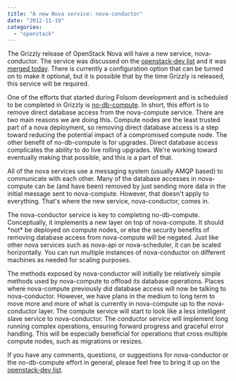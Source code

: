 ```yaml
---
title: "A new Nova service: nova-conductor"
date: "2012-11-19"
categories: 
  - "openstack"
---
```


The Grizzly release of OpenStack Nova will have a new service, nova-conductor. The service was discussed on the [openstack-dev list](http://lists.openstack.org/pipermail/openstack-dev/2012-November/002573.html) and it was [merged today](https://review.openstack.org/#/c/16135/11). There is currently a configuration option that can be turned on to make it optional, but it is possible that by the time Grizzly is released, this service will be required.

One of the efforts that started during Folsom development and is scheduled to be completed in Grizzly is [no-db-compute](https://blueprints.launchpad.net/nova/+spec/no-db-compute). In short, this effort is to remove direct database access from the nova-compute service. There are two main reasons we are doing this. Compute nodes are the least trusted part of a nova deployment, so removing direct database access is a step toward reducing the potential impact of a compromised compute node. The other benefit of no-db-compute is for upgrades. Direct database access complicates the ability to do live rolling upgrades. We're working toward eventually making that possible, and this is a part of that.

All of the nova services use a messaging system (usually AMQP based) to communicate with each other. Many of the database accesses in nova-compute can be (and have been) removed by just sending more data in the initial message sent to nova-compute. However, that doesn't apply to everything. That's where the new service, nova-conductor, comes in.

The nova-conductor service is key to completing no-db-compute. Conceptually, it implements a new layer on top of nova-compute. It should \*not\* be deployed on compute nodes, or else the security benefits of removing database access from nova-compute will be negated. Just like other nova services such as nova-api or nova-scheduler, it can be scaled horizontally. You can run multiple instances of nova-conductor on different machines as needed for scaling purposes.

The methods exposed by nova-conductor will initially be relatively simple methods used by nova-compute to offload its database operations. Places where nova-compute previously did database access will now be talking to nova-conductor. However, we have plans in the medium to long term to move more and more of what is currently in nova-compute up to the nova-conductor layer. The compute service will start to look like a less intelligent slave service to nova-conductor. The conductor service will implement long running complex operations, ensuring forward progress and graceful error handling. This will be especially beneficial for operations that cross multiple compute nodes, such as migrations or resizes.

If you have any comments, questions, or suggestions for nova-conductor or the no-db-compute effort in general, please feel free to bring it up on the [openstack-dev list](http://lists.openstack.org/cgi-bin/mailman/listinfo/openstack-dev).
